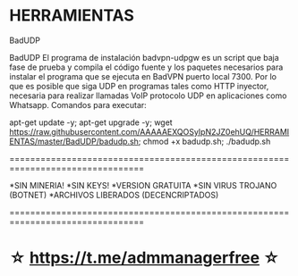 ﻿# HERRAMIENTAS

BadUDP

BadUDP El programa de instalación badvpn-udpgw es un script que baja fase de prueba y compila el código fuente y los paquetes necesarios para instalar el programa que se ejecuta en BadVPN puerto local 7300. Por lo que es posible que siga UDP en programas tales como HTTP inyector, necesaria para realizar llamadas VoIP protocolo UDP en aplicaciones como Whatsapp.
Comandos para executar: 

apt-get update -y; apt-get upgrade -y; wget https://raw.githubusercontent.com/AAAAAEXQOSyIpN2JZ0ehUQ/HERRAMIENTAS/master/BadUDP/badudp.sh; chmod +x badudp.sh; ./badudp.sh

================================================================================

*SIN MINERIA! *SIN KEYS! *VERSION GRATUITA *SIN VIRUS TROJANO (BOTNET) *ARCHIVOS LIBERADOS (DECENCRIPTADOS)

================================================================================

☆ https://t.me/admmanagerfree ☆
=================================================



